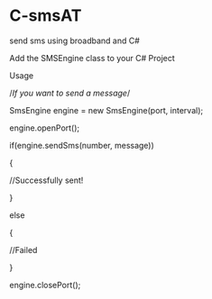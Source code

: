 # C-smsAT
send sms using broadband and C#


Add the SMSEngine class to your C# Project

Usage


/*If you want to send a message*/

SmsEngine engine = new SmsEngine(port, interval);

engine.openPort();


if(engine.sendSms(number, message))

{

//Successfully sent!

}

else

{

//Failed

}

engine.closePort();





